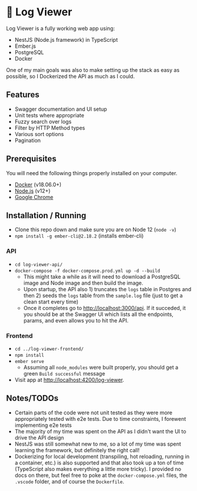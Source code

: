 # 🔎 Log Viewer

Log Viewer is a fully working web app using:
* NestJS (Node.js framework) in TypeScript
* Ember.js
* PostgreSQL
* Docker

One of my main goals was also to make setting up the stack as easy as possible, so I Dockerized the API as much as I could.

## Features

* Swagger documentation and UI setup
* Unit tests where appropriate
* Fuzzy search over logs
* Filter by HTTP Method types
* Various sort options
* Pagination

## Prerequisites

You will need the following things properly installed on your computer.

* [Docker](https://www.docker.com/) (v18.06.0+)
* [Node.js](https://nodejs.org/) (v12+)
* [Google Chrome](https://google.com/chrome/)

## Installation / Running

* Clone this repo down and make sure you are on Node 12 (`node -v`)
* `npm install -g ember-cli@2.18.2` (installs ember-cli)

### API
* `cd log-viewer-api/`
* `docker-compose -f docker-compose.prod.yml up -d --build`
  * This might take a while as it will need to download a PostgreSQL image and Node image and then build the image.
  * Upon startup, the API also 1) truncates the `logs` table in Postgres and then 2) seeds the `logs` table from the `sample.log` file (just to get a clean start every time)
  * Once it completes go to [http://localhost:3000/api](http://localhost:3000/api). If it succeded, it you should be at the Swagger UI which lists all the endpoints, params, and even allows you to hit the API.
  
### Frontend
* `cd ../log-viewer-frontend/`
* `npm install`
* `ember serve`
  * Assuming all `node_modules` were built properly, you should get a green `Build successful` message
* Visit app at [http://localhost:4200/log-viewer](http://localhost:4200/log-viewer).

## Notes/TODOs

* Certain parts of the code were not unit tested as they were more appropriately tested with e2e tests. Due to time constraints, I forewent implementing e2e tests
* The majority of my time was spent on the API as I didn't want the UI to drive the API design
* NestJS was still somewhat new to me, so a lot of my time was spent learning the framework, but definitely the right call!
* Dockerizing for local development (transpiling, hot reloading, running in a container, etc.) is also supported and that also took up a ton of time (TypeScript also makes everything a little more tricky). I provided no docs on there, but feel free to poke at the `docker-compose.yml` files, the `.vscode` folder, and of course the `Dockerfile`.
